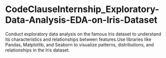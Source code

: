 # CodeClauseInternship_Exploratory-Data-Analysis-EDA-on-Iris-Dataset
Conduct exploratory data analysis on the famous Iris dataset to understand its characteristics and relationships between features.Use libraries like Pandas, Matplotlib, and Seaborn to visualize patterns, distributions,  and relationships in the Iris dataset.
